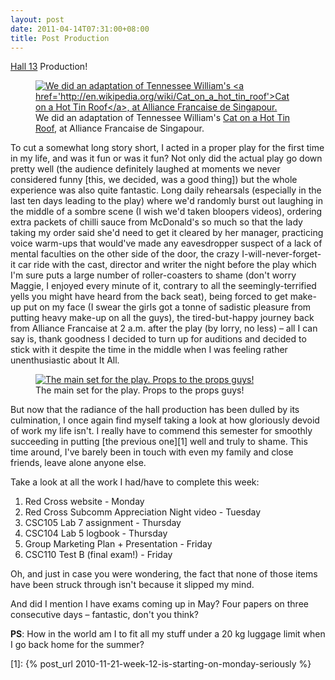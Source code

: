 ```yaml
---
layout: post
date: 2011-04-14T07:31:00+08:00
title: Post Production
---
```


[Hall 13][] Production!

<figure>
	<a href="http://4.bp.blogspot.com/-UNeGS-c8VCM/TaYtxD5jMGI/AAAAAAAAARk/OhMdzuClcN4/s1600/photo-1.jpeg">
		<img src="http://4.bp.blogspot.com/-UNeGS-c8VCM/TaYtxD5jMGI/AAAAAAAAARk/OhMdzuClcN4/s1600/photo-1.jpeg" alt="We did an adaptation of Tennessee William's <a href='http://en.wikipedia.org/wiki/Cat_on_a_hot_tin_roof'>Cat on a Hot Tin Roof</a>, at Alliance Francaise de Singapour.">
	</a>
	<figcaption>We did an adaptation of Tennessee William's <a href='http://en.wikipedia.org/wiki/Cat_on_a_hot_tin_roof'>Cat on a Hot Tin Roof</a>, at Alliance Francaise de Singapour.</figcaption>
</figure>

To cut a somewhat long story short, I acted in a proper play for the first time in my life, and was it fun or was it fun? Not only did the actual play go down pretty well (the audience definitely laughed at moments we never considered funny \[this, we decided, was a good thing\]) but the whole experience was also quite fantastic. Long daily rehearsals (especially in the last ten days leading to the play) where we'd randomly burst out laughing in the middle of a sombre scene (I wish we'd taken bloopers videos), ordering extra packets of chilli sauce from McDonald's so much so that the lady taking my order said she'd need to get it cleared by her manager, practicing voice warm-ups that would've made any eavesdropper suspect of a lack of mental faculties on the other side of the door, the crazy I-will-never-forget-it car ride with the cast, director and writer the night before the play which I'm sure puts a large number of roller-coasters to shame (don't worry Maggie, I enjoyed every minute of it, contrary to all the seemingly-terrified yells you might have heard from the back seat), being forced to get make-up put on my face (I swear the girls got a tonne of sadistic pleasure from putting heavy make-up on all the guys), the tired-but-happy journey back from Alliance Francaise at 2 a.m. after the play (by lorry, no less) – all I can say is, thank goodness I decided to turn up for auditions and decided to stick with it despite the time in the middle when I was feeling rather unenthusiastic about It All.

<figure>
	<a href="http://2.bp.blogspot.com/-iLrAVBu--pY/TaYtxZTUk2I/AAAAAAAAARo/fqX9pXU24ZY/s1600/photo.jpeg">
		<img src="http://2.bp.blogspot.com/-iLrAVBu--pY/TaYtxZTUk2I/AAAAAAAAARo/fqX9pXU24ZY/s1600/photo.jpeg" alt="The main set for the play. Props to the props guys!">
	</a>
	<figcaption>The main set for the play. Props to the props guys!</figcaption>
</figure>

But now that the radiance of the hall production has been dulled by its culmination, I once again find myself taking a look at how gloriously devoid of work my life isn't. I really have to commend this semester for smoothly succeeding in putting [the previous one][1] well and truly to shame. This time around, I've barely been in touch with even my family and close friends, leave alone anyone else.

Take a look at all the work I had/have to complete this week:

1. Red Cross website - Monday
2. Red Cross Subcomm Appreciation Night video - Tuesday
3. CSC105 Lab 7 assignment - Thursday
4. CSC104 Lab 5 logbook - Thursday
5. Group Marketing Plan + Presentation - Friday
6. CSC110 Test B (final exam!) - Friday

Oh, and just in case you were wondering, the fact that none of those items have been struck through isn't because it slipped my mind.

And did I mention I have exams coming up in May? Four papers on three consecutive days – fantastic, don't you think?

**PS**: How in the world am I to fit all my stuff under a 20 kg luggage limit when I go back home for the summer?

[Hall 13]: http://hall13.net/
[1]: {% post_url 2010-11-21-week-12-is-starting-on-monday-seriously %}